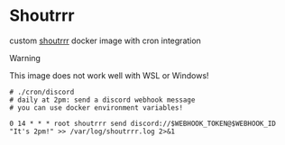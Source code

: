 # Shoutrrr
custom [shoutrrr](https://containrrr.dev/shoutrrr/v0.8/) docker image with cron integration

> [!WARNING]
> This image does not work well with WSL or Windows!

```
# ./cron/discord
# daily at 2pm: send a discord webhook message
# you can use docker environment variables!

0 14 * * * root shoutrrr send discord://$WEBHOOK_TOKEN@$WEBHOOK_ID "It's 2pm!" >> /var/log/shoutrrr.log 2>&1
```